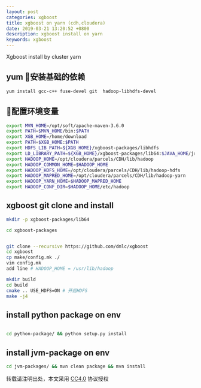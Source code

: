 ```yaml
---
layout: post
categories: xgboost
title: xgboost on yarn (cdh,cloudera)
date: 2019-03-21 13:20:52 +0800
description: xgboost install on yarn 
keywords: xgboost
---
```




Xgboost install by cluster yarn



## yum 安装基础的依赖

```bash
yum install gcc-c++ fuse-devel git  hadoop-libhdfs-devel
```



## 配置环境变量

```bash
export MVN_HOME=/opt/soft/apache-maven-3.6.0
export PATH=$MVN_HOME/bin:$PATH
export XGB_HOME=/home/download
export PATH=$XGB_HOME:$PATH
export HDFS_LIB_PATH=${XGB_HOME}/xgboost-packages/libhdfs
export LD_LIBRARY_PATH=${XGB_HOME}/xgboost-packages/lib64:$JAVA_HOME/jre/lib/amd64/server:/${XGB_HOME}/xgboost-packages/libhdfs:$LD_LIBRARY_PATH
export HADOOP_HOME=/opt/cloudera/parcels/CDH/lib/hadoop
export HADOOP_COMMON_HOME=$HADOOP_HOME
export HADOOP_HDFS_HOME=/opt/cloudera/parcels/CDH/lib/hadoop-hdfs
export HADOOP_MAPRED_HOME=/opt/cloudera/parcels/CDH/lib/hadoop-yarn
export HADOOP_YARN_HOME=$HADOOP_MAPRED_HOME
export HADOOP_CONF_DIR=$HADOOP_HOME/etc/hadoop
```


## xgboost git clone  and install 

```bash
mkdir -p xgboost-packages/lib64

cd xgboost-packages


git clone --recursive https://github.com/dmlc/xgboost
cd xgboost
cp make/config.mk ./
vim config.mk
add line # HADOOP_HOME = /usr/lib/hadoop

mkdir build
cd build
cmake .. USE_HDFS=ON # 开启HDFS
make -j4

```


## install python package on env

```bash

cd python-package/ && python setup.py install 
```
## install jvm-package on env

```bash
cd jvm-packages/ && mvn clean package && mvn install 
```











转载请注明出处，本文采用 [CC4.0](http://creativecommons.org/licenses/by-nc-nd/4.0/) 协议授权
